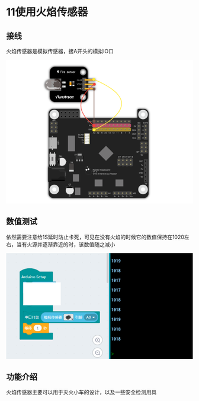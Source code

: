 # 11使用火焰传感器

## 接线

火焰传感器是模拟传感器，接A开头的模拟IO口

![](./fire/f_jie_1.png)

## 数值测试

依然需要注意给1S延时防止卡死，可见在没有火焰的时候它的数值保持在1020左右，当有火源并逐渐靠近的时，该数值随之减小

![](./fire/f_c_1.png)

## 功能介绍

火焰传感器主要可以用于灭火小车的设计，以及一些安全检测用具
